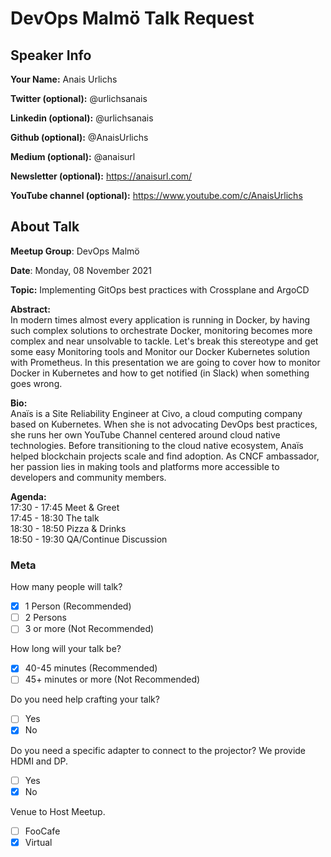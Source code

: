 # DevOps Malmö Talk Request

## Speaker Info

**Your Name:** Anais Urlichs

**Twitter (optional):** @urlichsanais

**Linkedin (optional):** @urlichsanais

**Github (optional):** @AnaisUrlichs

**Medium (optional):** @anaisurl

**Newsletter (optional):** https://anaisurl.com/

**YouTube channel (optional):** https://www.youtube.com/c/AnaisUrlichs

## About Talk

**Meetup Group**: DevOps Malmö

**Date**: Monday, 08 November 2021

**Topic:** Implementing GitOps best practices with Crossplane and ArgoCD

**Abstract:**<br/>
In modern times almost every application is running in Docker, by having such complex solutions to orchestrate Docker,
monitoring becomes more complex and near unsolvable to tackle. Let's break this stereotype and get some easy Monitoring tools
and Monitor our Docker Kubernetes solution with Prometheus. In this presentation we are going to cover how to monitor Docker
in Kubernetes and how to get notified (in Slack) when something goes wrong.

**Bio:**<br/>
Anaïs is a Site Reliability Engineer at Civo, a cloud computing company based on Kubernetes. 
When she is not advocating DevOps best practices, she runs her own YouTube Channel centered around cloud native technologies. 
Before transitioning to the cloud native ecosystem, Anaïs helped blockchain projects scale and find adoption. 
As CNCF ambassador, her passion lies in making tools and platforms more accessible to developers and community members.

**Agenda:**<br/>
17:30 - 17:45 Meet & Greet<br/>
17:45 - 18:30 The talk<br/>
18:30 - 18:50 Pizza & Drinks <br/>
18:50 - 19:30 QA/Continue Discussion

### Meta

How many people will talk?
- [x] 1 Person (Recommended)
- [ ] 2 Persons
- [ ] 3 or more (Not Recommended)

How long will your talk be?
- [x] 40-45 minutes (Recommended)
- [ ] 45+ minutes or more (Not Recommended)

Do you need help crafting your talk?
- [ ] Yes
- [x] No

Do you need a specific adapter to connect to the projector? We provide HDMI and DP.
- [ ] Yes
- [x] No

Venue to Host Meetup.
- [ ] FooCafe
- [x] Virtual
